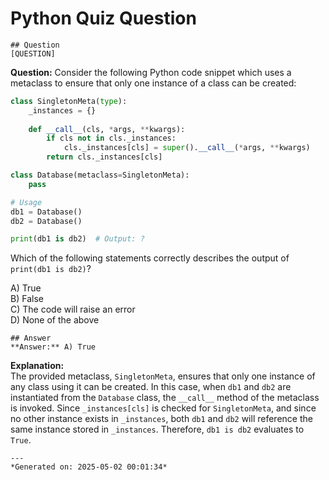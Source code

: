 # Python Quiz Question
    
    ## Question
    [QUESTION]
**Question:** Consider the following Python code snippet which uses a metaclass to ensure that only one instance of a class can be created:

```python
class SingletonMeta(type):
    _instances = {}
    
    def __call__(cls, *args, **kwargs):
        if cls not in cls._instances:
            cls._instances[cls] = super().__call__(*args, **kwargs)
        return cls._instances[cls]

class Database(metaclass=SingletonMeta):
    pass

# Usage
db1 = Database()
db2 = Database()

print(db1 is db2)  # Output: ?
```

Which of the following statements correctly describes the output of `print(db1 is db2)`?

A) True  
B) False  
C) The code will raise an error  
D) None of the above
    
    ## Answer
    **Answer:** A) True

**Explanation:**  
The provided metaclass, `SingletonMeta`, ensures that only one instance of any class using it can be created. In this case, when `db1` and `db2` are instantiated from the `Database` class, the `__call__` method of the metaclass is invoked. Since `_instances[cls]` is checked for `SingletonMeta`, and since no other instance exists in `_instances`, both `db1` and `db2` will reference the same instance stored in `_instances`. Therefore, `db1 is db2` evaluates to `True`.
    
    ---
    *Generated on: 2025-05-02 00:01:34*
    